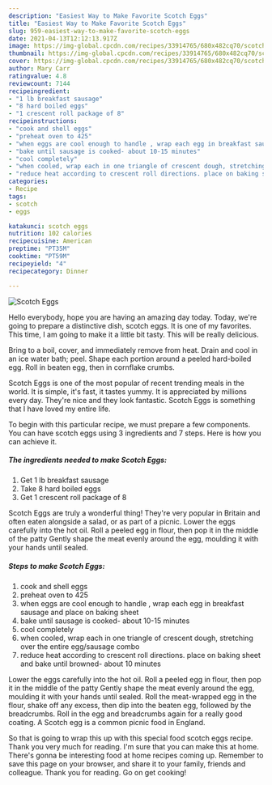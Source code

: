 ```yaml
---
description: "Easiest Way to Make Favorite Scotch Eggs"
title: "Easiest Way to Make Favorite Scotch Eggs"
slug: 959-easiest-way-to-make-favorite-scotch-eggs
date: 2021-04-13T12:12:13.917Z
image: https://img-global.cpcdn.com/recipes/33914765/680x482cq70/scotch-eggs-recipe-main-photo.jpg
thumbnail: https://img-global.cpcdn.com/recipes/33914765/680x482cq70/scotch-eggs-recipe-main-photo.jpg
cover: https://img-global.cpcdn.com/recipes/33914765/680x482cq70/scotch-eggs-recipe-main-photo.jpg
author: Mary Carr
ratingvalue: 4.8
reviewcount: 7144
recipeingredient:
- "1 lb breakfast sausage"
- "8 hard boiled eggs"
- "1 crescent roll package of 8"
recipeinstructions:
- "cook and shell eggs"
- "preheat oven to 425"
- "when eggs are cool enough to handle , wrap each egg in breakfast sausage and place on baking sheet"
- "bake until sausage is cooked- about 10-15 minutes"
- "cool completely"
- "when cooled, wrap each in one triangle of crescent dough, stretching over the entire egg/sausage combo"
- "reduce heat according to crescent roll directions. place on baking sheet and bake until browned- about 10 minutes"
categories:
- Recipe
tags:
- scotch
- eggs

katakunci: scotch eggs 
nutrition: 102 calories
recipecuisine: American
preptime: "PT35M"
cooktime: "PT59M"
recipeyield: "4"
recipecategory: Dinner

---
```



![Scotch Eggs](https://img-global.cpcdn.com/recipes/33914765/680x482cq70/scotch-eggs-recipe-main-photo.jpg)

Hello everybody, hope you are having an amazing day today. Today, we're going to prepare a distinctive dish, scotch eggs. It is one of my favorites. This time, I am going to make it a little bit tasty. This will be really delicious.

Bring to a boil, cover, and immediately remove from heat. Drain and cool in an ice water bath; peel. Shape each portion around a peeled hard-boiled egg. Roll in beaten egg, then in cornflake crumbs.

Scotch Eggs is one of the most popular of recent trending meals in the world. It is simple, it's fast, it tastes yummy. It is appreciated by millions every day. They're nice and they look fantastic. Scotch Eggs is something that I have loved my entire life.


To begin with this particular recipe, we must prepare a few components. You can have scotch eggs using 3 ingredients and 7 steps. Here is how you can achieve it.

<!--inarticleads1-->

##### The ingredients needed to make Scotch Eggs:

1. Get 1 lb breakfast sausage
1. Take 8 hard boiled eggs
1. Get 1 crescent roll package of 8


Scotch Eggs are truly a wonderful thing! They&#39;re very popular in Britain and often eaten alongside a salad, or as part of a picnic. Lower the eggs carefully into the hot oil. Roll a peeled egg in flour, then pop it in the middle of the patty Gently shape the meat evenly around the egg, moulding it with your hands until sealed. 

<!--inarticleads2-->

##### Steps to make Scotch Eggs:

1. cook and shell eggs
1. preheat oven to 425
1. when eggs are cool enough to handle , wrap each egg in breakfast sausage and place on baking sheet
1. bake until sausage is cooked- about 10-15 minutes
1. cool completely
1. when cooled, wrap each in one triangle of crescent dough, stretching over the entire egg/sausage combo
1. reduce heat according to crescent roll directions. place on baking sheet and bake until browned- about 10 minutes


Lower the eggs carefully into the hot oil. Roll a peeled egg in flour, then pop it in the middle of the patty Gently shape the meat evenly around the egg, moulding it with your hands until sealed. Roll the meat-wrapped egg in the flour, shake off any excess, then dip into the beaten egg, followed by the breadcrumbs. Roll in the egg and breadcrumbs again for a really good coating. A Scotch egg is a common picnic food in England. 

So that is going to wrap this up with this special food scotch eggs recipe. Thank you very much for reading. I'm sure that you can make this at home. There's gonna be interesting food at home recipes coming up. Remember to save this page on your browser, and share it to your family, friends and colleague. Thank you for reading. Go on get cooking!
